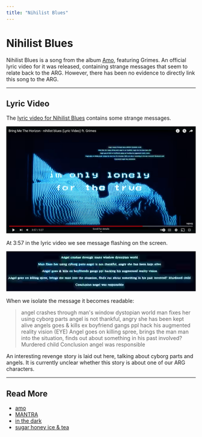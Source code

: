 ```yaml
---
title: "Nihilist Blues"
---
```

# Nihilist Blues

Nihilist Blues is a song from the album [Amo](amo), featuring Grimes. 
An official lyric video for it was released, containing strange messages 
that seem to relate back to the ARG. However, there has been no evidence 
to directly link this song to the ARG.

***

## Lyric Video

The [lyric video for Nihilist Blues](https://www.youtube.com/watch?v=iwzfR7-33Wc) 
contains some strange messages.

![Suspicious lines of text in Nihilist Blues (3:57)](../../Resources/music/amo/nihilist-hidden-message.png) 

At 3:57 in the lyric video we see message flashing on the screen.

![nihilist-blues.png](../../Resources/music/amo/nihilist-blues.png)

When we isolate the message it becomes readable:


> angel crashes through man's window dystopian world
man fixes her using cyborg parts angel is not thankful, angry she has been kept alive
angels goes & kills ex boyfriend gangs ppl hack his augmented reality vision (EYE)
Angel goes on killing spree, brings the man man into the situation, finds out about something in his past involved? Murdered child
Conclusion angel was responsible

An interesting revenge story is laid out here, talking about cyborg parts 
and angels. It is currently unclear whether this story is about one of our ARG characters.

***

## Read More

- [amo](amo)
- [MANTRA](amo-mantra)
- [in the dark](amo-in-the-dark)
- [sugar honey ice & tea](amo-shit)